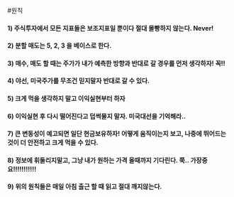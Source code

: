 #원칙

#### 1) 주식투자에서 모든 지표들은 보조지표일 뿐이다 절대 몰빵하지 않는다. Never!

#### 2) 분할 매도는 5, 2, 3 을 베이스로 한다.

#### 3) 매수, 매도 할 때는 주가가 내가 예측한 방향과 반대로 갈 경우를 먼저 생각하자! 꼭!!

#### 4) 야선, 미국주가를 무조건 믿지말자 반대로 갈 수 있다.

#### 5) 크게 먹을 생각하지 말고 이익실현부터 하자

#### 6) 이익실현 후 다시 떨어진다고 덥썩물지 말자. 미국대선을 기억해라.. 

#### 7) 큰 변동성이 예고되면 일단 현금보유하자! 어떻게 움직이는지 보고, 나중에 뛰어드는 것이 더 안전하고 크게 먹을 수 있다.

#### 8) 정보에 휘둘리지말고, 그냥 내가 원하는 가격 올때까지 기다린다. 쭉.. 가장중요!!!!!!!!!!!

#### 9) 위의 원칙들은 매일 아침 출근 할 때 읽고 절대 깨지않는다. 